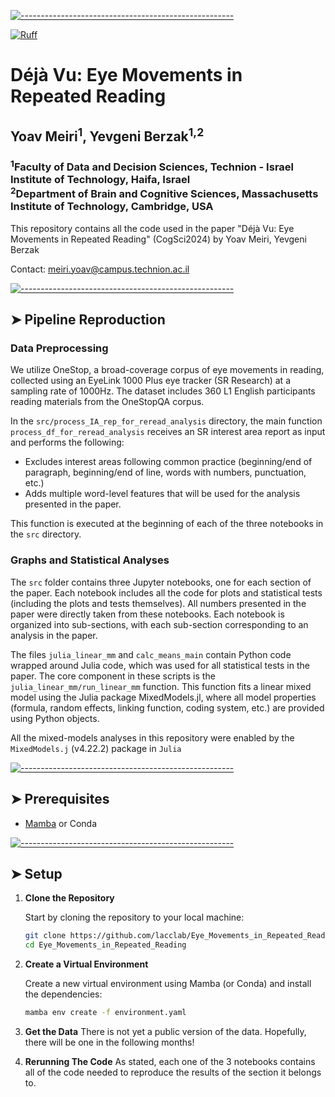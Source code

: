 <!-- ⚠️ This README has been generated from the file(s) "blueprint.md" ⚠️-->

[![-----------------------------------------------------](https://raw.githubusercontent.com/andreasbm/readme/master/assets/lines/colored.png)](#eye_movements_in_repeated_reading)

[![Ruff](https://github.com/lacclab/Eye_Movements_in_Repeated_Reading/actions/workflows/ruff.yml/badge.svg?branch=main)](https://github.com/lacclab/Eye_Movements_in_Repeated_Reading/actions/workflows/ruff.yml)

# Déjà Vu: Eye Movements in Repeated Reading
## Yoav Meiri<sup>1</sup>, Yevgeni Berzak<sup>1,2</sup>
### <sup>1</sup>Faculty of Data and Decision Sciences, Technion - Israel Institute of Technology, Haifa, Israel <br> <sup>2</sup>Department of Brain and Cognitive Sciences, Massachusetts Institute of Technology, Cambridge, USA

This repository contains all the code used in the paper "Déjà Vu: Eye Movements in Repeated Reading" (CogSci2024) by Yoav Meiri, Yevgeni Berzak

Contact: meiri.yoav@campus.technion.ac.il



[![-----------------------------------------------------](https://raw.githubusercontent.com/andreasbm/readme/master/assets/lines/colored.png)](#pipeline-reproduction)

## ➤ Pipeline Reproduction

### Data Preprocessing

We utilize OneStop, a broad-coverage corpus of eye movements in reading, collected using an EyeLink 1000 Plus eye tracker (SR Research) at a sampling rate of 1000Hz. The dataset includes 360 L1 English participants reading materials from the OneStopQA corpus.

In the `src/process_IA_rep_for_reread_analysis` directory, the main function `process_df_for_reread_analysis` receives an SR interest area report as input and performs the following:

- Excludes interest areas following common practice (beginning/end of paragraph, beginning/end of line, words with numbers, punctuation, etc.)
- Adds multiple word-level features that will be used for the analysis presented in the paper.

This function is executed at the beginning of each of the three notebooks in the `src` directory.

### Graphs and Statistical Analyses

The `src` folder contains three Jupyter notebooks, one for each section of the paper. Each notebook includes all the code for plots and statistical tests (including the plots and tests themselves). All numbers presented in the paper were directly taken from these notebooks. Each notebook is organized into sub-sections, with each sub-section corresponding to an analysis in the paper. 

The files `julia_linear_mm` and `calc_means_main` contain Python code wrapped around Julia code, which was used for all statistical tests in the paper. The core component in these scripts is the `julia_linear_mm/run_linear_mm` function. This function fits a linear mixed model using the Julia package MixedModels.jl, where all model properties (formula, random effects, linking function, coding system, etc.) are provided using Python objects.

All the mixed-models analyses in this repository were enabled by the `MixedModels.j` (v4.22.2) package in `Julia`


[![-----------------------------------------------------](https://raw.githubusercontent.com/andreasbm/readme/master/assets/lines/colored.png)](#prerequisites)

## ➤ Prerequisites

- [Mamba](https://github.com/conda-forge/miniforge#mambaforge) or Conda



[![-----------------------------------------------------](https://raw.githubusercontent.com/andreasbm/readme/master/assets/lines/colored.png)](#setup)

## ➤ Setup

1. **Clone the Repository**

    Start by cloning the repository to your local machine:

    ```bash
    git clone https://github.com/lacclab/Eye_Movements_in_Repeated_Reading
    cd Eye_Movements_in_Repeated_Reading
    ```

2. **Create a Virtual Environment**

    Create a new virtual environment using Mamba (or Conda) and install the dependencies:

    ```bash
    mamba env create -f environment.yaml
    ```

3. **Get the Data**
    There is not yet a public version of the data. Hopefully, there will be one in the following months!

4. **Rerunning The Code**
    As stated, each one of the 3 notebooks contains all of the code needed to reproduce the results of the section it belongs to.
